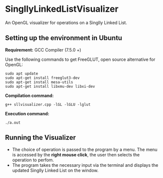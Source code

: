 # SingllyLinkedListVisualizer
An OpenGL visualizer for operations on a Singlly Linked List.

## Setting up the environment in Ubuntu 
**Requirement:** GCC Compiler (7.5.0 +)

Use the following commands to get FreeGLUT, open source alternative for OpenGL:
```
sudo apt update
sudo apt-get install freeglut3-dev
sudo apt-get install mesa-utils
sudo apt-get install libxmu-dev libxi-dev
```

**Compilation command:**
```
g++ sllvisualizer.cpp -lGL -lGLU -lglut
```

**Execution command:**
```
./a.out
```
## Running the Visualizer
* The choice of operation is passed to the program by a menu. The menu is accessed by the **right mouse click**, the user then selects the operation to perfom.
* The program takes the necessary input via the terminal and displays the updated Singlly Linked List on the window.
